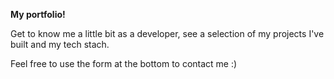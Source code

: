 **My portfolio!**

Get to know me a little bit as a developer, see a selection of my projects I've built and my tech stach.

Feel free to use the form at the bottom to contact me :)
